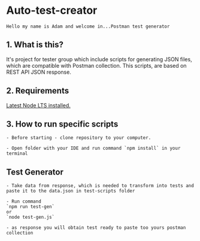# Auto-test-creator

```
Hello my name is Adam and welcome in...Postman test generator
```

## 1. What is this?

It's project for tester group which include scripts for generating JSON files,
which are compatible with Postman collection. This scripts, are based on REST
API JSON response.

## 2. Requirements

[Latest Node LTS installed.](https://nodejs.org/en/)

## 3. How to run specific scripts

```
- Before starting - clone repository to your computer.

- Open folder with your IDE and run command `npm install` in your terminal
```

## Test Generator

```
- Take data from response, which is needed to transform into tests and paste it to the data.json in test-scripts folder

- Run command 
`npm run test-gen`
or
`node test-gen.js`

- as response you will obtain test ready to paste too yours postman collection
```
